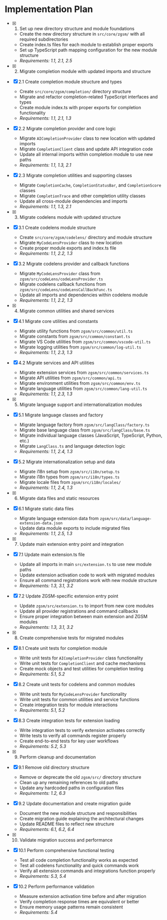 # Implementation Plan

- [x]   1. Set up new directory structure and module foundations

    - Create the new directory structure in `src/core/zgsm/` with all required subdirectories
    - Create index.ts files for each module to establish proper exports
    - Set up TypeScript path mapping configuration for the new module structure
    - _Requirements: 1.1, 2.1, 2.5_

- [x]   2. Migrate completion module with updated imports and structure
- [x] 2.1 Create completion module structure and types

    - Create `src/core/zgsm/completion/` directory structure
    - Migrate and refactor completion-related TypeScript interfaces and types
    - Create module index.ts with proper exports for completion functionality
    - _Requirements: 1.1, 2.1, 1.3_

- [x] 2.2 Migrate completion provider and core logic

    - Migrate `AICompletionProvider` class to new location with updated imports
    - Migrate `CompletionClient` class and update API integration code
    - Update all internal imports within completion module to use new paths
    - _Requirements: 1.1, 1.3, 2.1_

- [x] 2.3 Migrate completion utilities and supporting classes

    - Migrate `CompletionCache`, `CompletionStatusBar`, and `CompletionScore` classes
    - Migrate `CompletionTrace` and other completion utility classes
    - Update all cross-module dependencies and imports
    - _Requirements: 1.1, 1.3, 2.1_

- [x]   3. Migrate codelens module with updated structure
- [x] 3.1 Create codelens module structure

    - Create `src/core/zgsm/codelens/` directory and module structure
    - Migrate `MyCodeLensProvider` class to new location
    - Create proper module exports and index.ts file
    - _Requirements: 1.1, 2.2, 1.3_

- [x] 3.2 Migrate codelens provider and callback functions

    - Migrate `MyCodeLensProvider` class from `zgsm/src/codeLens/codeLensProvider.ts`
    - Migrate codelens callback functions from `zgsm/src/codeLens/codeLensCallBackFunc.ts`
    - Update all imports and dependencies within codelens module
    - _Requirements: 1.1, 2.2, 1.3_

- [x]   4. Migrate common utilities and shared services
- [x] 4.1 Migrate core utilities and constants

    - Migrate utility functions from `zgsm/src/common/util.ts`
    - Migrate constants from `zgsm/src/common/constant.ts`
    - Migrate VS Code utilities from `zgsm/src/common/vscode-util.ts`
    - Migrate logging utilities from `zgsm/src/common/log-util.ts`
    - _Requirements: 1.1, 2.3, 1.3_

- [x] 4.2 Migrate services and API utilities

    - Migrate extension services from `zgsm/src/common/services.ts`
    - Migrate API utilities from `zgsm/src/common/api.ts`
    - Migrate environment utilities from `zgsm/src/common/env.ts`
    - Migrate language utilities from `zgsm/src/common/lang-util.ts`
    - _Requirements: 1.1, 2.3, 1.3_

- [x]   5. Migrate language support and internationalization modules
- [x] 5.1 Migrate language classes and factory

    - Migrate language factory from `zgsm/src/langClass/factory.ts`
    - Migrate base language class from `zgsm/src/langClass/base.ts`
    - Migrate individual language classes (JavaScript, TypeScript, Python, etc.)
    - Migrate `LangClass.ts` and language detection logic
    - _Requirements: 1.1, 2.4, 1.3_

- [x] 5.2 Migrate internationalization setup and data

    - Migrate i18n setup from `zgsm/src/i18n/setup.ts`
    - Migrate i18n types from `zgsm/src/i18n/types.ts`
    - Migrate locale files from `zgsm/src/i18n/locales/`
    - _Requirements: 1.1, 2.4, 1.3_

- [x]   6. Migrate data files and static resources
- [x] 6.1 Migrate static data files

    - Migrate language extension data from `zgsm/src/data/language-extension-data.json`
    - Update data module exports to include migrated files
    - _Requirements: 1.1, 2.5, 1.3_

- [x]   7. Update main extension entry point and integration
- [x] 7.1 Update main extension.ts file

    - Update all imports in main `src/extension.ts` to use new module paths
    - Update extension activation code to work with migrated modules
    - Ensure all command registrations work with new module structure
    - _Requirements: 1.3, 3.1, 3.2_

- [x] 7.2 Update ZGSM-specific extension entry point

    - Update `zgsm/src/extension.ts` to import from new core modules
    - Update all provider registrations and command callbacks
    - Ensure proper integration between main extension and ZGSM modules
    - _Requirements: 1.3, 3.1, 3.2_

- [x]   8. Create comprehensive tests for migrated modules
- [x] 8.1 Create unit tests for completion module

    - Write unit tests for `AICompletionProvider` class functionality
    - Write unit tests for `CompletionClient` and cache mechanisms
    - Create mock objects and test utilities for completion testing
    - _Requirements: 5.1, 5.2_

- [x] 8.2 Create unit tests for codelens and common modules

    - Write unit tests for `MyCodeLensProvider` functionality
    - Write unit tests for common utilities and service functions
    - Create integration tests for module interactions
    - _Requirements: 5.1, 5.2_

- [x] 8.3 Create integration tests for extension loading

    - Write integration tests to verify extension activates correctly
    - Write tests to verify all commands register properly
    - Create end-to-end tests for key user workflows
    - _Requirements: 5.2, 5.3_

- [x]   9. Perform cleanup and documentation
- [x] 9.1 Remove old directory structure

    - Remove or deprecate the old `zgsm/src/` directory structure
    - Clean up any remaining references to old paths
    - Update any hardcoded paths in configuration files
    - _Requirements: 1.2, 6.3_

- [x] 9.2 Update documentation and create migration guide

    - Document the new module structure and responsibilities
    - Create migration guide explaining the architectural changes
    - Update README files to reflect new structure
    - _Requirements: 6.1, 6.2, 6.4_

- [x]   10. Validate migration success and performance
- [x] 10.1 Perform comprehensive functional testing

    - Test all code completion functionality works as expected
    - Test all codelens functionality and quick commands work
    - Verify all extension commands and integrations function properly
    - _Requirements: 5.3, 5.4_

- [x] 10.2 Perform performance validation
    - Measure extension activation time before and after migration
    - Verify completion response times are equivalent or better
    - Ensure memory usage patterns remain consistent
    - _Requirements: 5.4_
